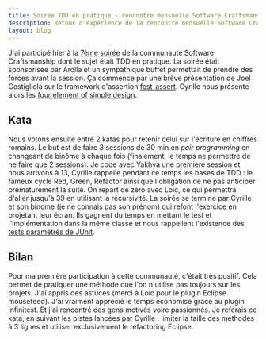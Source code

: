 ```yaml
---
title: Soirée TDD en pratique - rencontre mensuelle Software Craftsmanship
description: Retour d'expérience de la rencontre mensuelle Software Craftsmanship consacrée à TDD en pratique
layout: blog
---
```

J'ai participé hier à la [7ème
soirée](http://www.meetup.com/paris-software-craftsmanship/events/63398382/?a=ed1_l6) de la
communauté Software Craftsmanship dont le sujet était TDD en pratique. La soirée était sponsorisée
par Arolla et un sympathique buffet permettait de prendre des forces avant la session. Ça commence
par une brève présentation de Joel Costigliola sur le framework d'assertion
[fest-assert](https://github.com/alexruiz/fest-assert-2.x/wiki). Cyrille nous présente alors les
[four element of simple design](http://www.jbrains.ca/permalink/the-four-elements-of-simple-design).

## Kata

Nous votons ensuite entre 2 katas pour retenir celui sur l'écriture en chiffres romains. Le but est
de faire 3 sessions de 30 min en *pair programming* en changeant de binôme à chaque fois
(finalement, le temps ne permettre de ne faire que 2 sessions). Je code avec Yakhya une première
session et nous arrivons à 13, Cyrille rappelle pendant ce temps les bases de TDD : le fameux cycle
Red, Green, Refactor ainsi que l'obligation de ne pas anticiper prématurément la suite. On repart de
zéro avec Loic, ce qui permettra d'aller jusqu'à 39 en utilisant la récursivité. La soirée se
termine par Cyrille et son binome (je ne connais pas son prénom) qui refont l'exercice en projetant
leur écran. Ils gagnent du temps en mettant le test et l'implémentation dans la même classe et nous
rappellent l'existence des [tests paramétrés de
JUnit](http://junit.sourceforge.net/javadoc/org/junit/runners/Parameterized.html).

## Bilan

Pour ma première participation à cette communauté, c'était très positif. Cela permet de pratiquer
une méthode que l'on n'utilise pas toujours sur les projets. J'ai appris des astuces (merci à Loic
pour le plugin Eclipse mousefeed). J'ai vraiment apprécié le temps économisé grâce au plugin
infinitest. Et j'ai rencontré des gens motivés voire passionnés. Je referais ce kata, en suivant les
pistes lancées par Cyrille : limiter la taille des méthodes à 3 lignes et utiliser exclusivement le
refactoring Eclipse.
